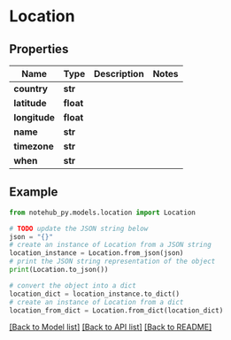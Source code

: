 # Location

## Properties

| Name          | Type      | Description | Notes |
| ------------- | --------- | ----------- | ----- |
| **country**   | **str**   |             |
| **latitude**  | **float** |             |
| **longitude** | **float** |             |
| **name**      | **str**   |             |
| **timezone**  | **str**   |             |
| **when**      | **str**   |             |

## Example

```python
from notehub_py.models.location import Location

# TODO update the JSON string below
json = "{}"
# create an instance of Location from a JSON string
location_instance = Location.from_json(json)
# print the JSON string representation of the object
print(Location.to_json())

# convert the object into a dict
location_dict = location_instance.to_dict()
# create an instance of Location from a dict
location_from_dict = Location.from_dict(location_dict)
```

[[Back to Model list]](../README.md#documentation-for-models) [[Back to API list]](../README.md#documentation-for-api-endpoints) [[Back to README]](../README.md)
